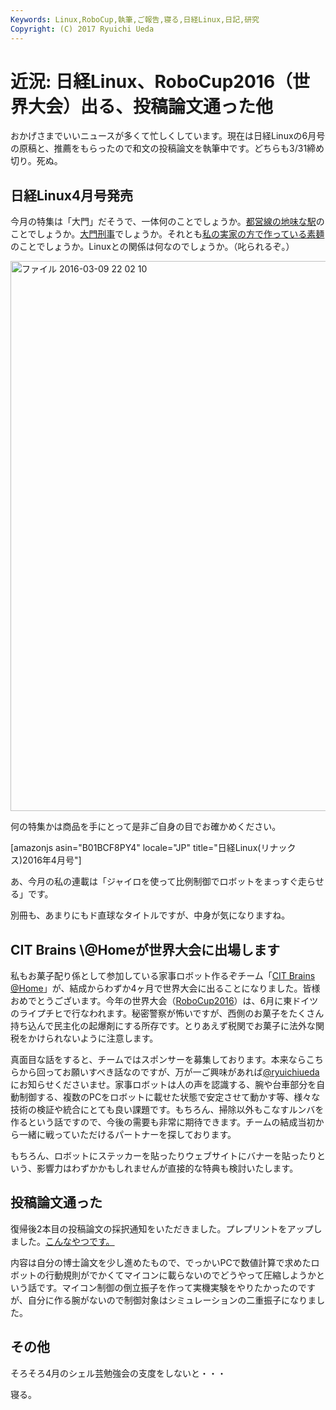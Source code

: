 ```yaml
---
Keywords: Linux,RoboCup,執筆,ご報告,寝る,日経Linux,日記,研究
Copyright: (C) 2017 Ryuichi Ueda
---
```


# 近況: 日経Linux、RoboCup2016（世界大会）出る、投稿論文通った他
おかげさまでいいニュースが多くて忙しくしています。現在は日経Linuxの6月号の原稿と、推薦をもらったので和文の投稿論文を執筆中です。どちらも3/31締め切り。死ぬ。

<h2>日経Linux4月号発売</h2>

今月の特集は「大門」だそうで、一体何のことでしょうか。<a href="https://ja.wikipedia.org/wiki/%E5%A4%A7%E9%96%80%E9%A7%85_(%E6%9D%B1%E4%BA%AC%E9%83%BD)">都営線の地味な駅</a>のことでしょうか。<a href="https://www.google.co.jp/search?q=%E5%A4%A7%E9%96%80%E5%88%91%E4%BA%8B&tbm=isch&tbo=u&source=univ&sa=X&ved=0ahUKEwiG06-f1rPLAhXhJKYKHUnyDIgQsAQIHw&biw=1106&bih=646">大門刑事</a>でしょうか。それとも<a href="https://ja.wikipedia.org/wiki/%E5%A4%A7%E9%96%80%E7%B4%A0%E9%BA%BA">私の実家の方で作っている素麺</a>のことでしょうか。Linuxとの関係は何なのでしょうか。（叱られるぞ。）

<a href="24aba612338286214c3855a72306d332-e1457528645103.jpeg" rel="attachment wp-att-7765"><img src="24aba612338286214c3855a72306d332-e1457528645103-768x1024.jpeg" alt="ファイル 2016-03-09 22 02 10" width="660" height="880" class="aligncenter size-large wp-image-7765" /></a>

何の特集かは商品を手にとって是非ご自身の目でお確かめください。

[amazonjs asin="B01BCF8PY4" locale="JP" title="日経Linux(リナックス)2016年4月号"]

あ、今月の私の連載は「ジャイロを使って比例制御でロボットをまっすぐ走らせる」です。

別冊も、あまりにもド直球なタイトルですが、中身が気になりますね。

<h2>CIT Brains \@Homeが世界大会に出場します</h2>

私もお菓子配り係として参加している家事ロボット作るぞチーム「<a href="http://at-home.cit-brains.net/">CIT Brains \@Home</a>」が、結成からわずか4ヶ月で世界大会に出ることになりました。皆様おめでとうございます。今年の世界大会（<a href="http://www.robocup2016.org/en/">RoboCup2016</a>）は、6月に東ドイツのライプチヒで行なわれます。秘密警察が怖いですが、西側のお菓子をたくさん持ち込んで民主化の起爆剤にする所存です。とりあえず税関でお菓子に法外な関税をかけられないように注意します。

真面目な話をすると、チームではスポンサーを募集しております。本来ならこちらから回ってお願いすべき話なのですが、万が一ご興味があれば<a href="https://twitter.com/ryuichiueda">\@ryuichiueda</a>にお知らせくださいませ。家事ロボットは人の声を認識する、腕や台車部分を自動制御する、複数のPCをロボットに載せた状態で安定させて動かす等、様々な技術の検証や統合にとても良い課題です。もちろん、掃除以外もこなすルンバを作るという話ですので、今後の需要も非常に期待できます。チームの結成当初から一緒に戦っていただけるパートナーを探しております。

もちろん、ロボットにステッカーを貼ったりウェブサイトにバナーを貼ったりという、影響力はわずかかもしれませんが直接的な特典も検討いたします。

<h2>投稿論文通った</h2>

復帰後2本目の投稿論文の採択通知をいただきました。プレプリントをアップしました。<a href="https://www.researchgate.net/publication/296198818_Small_Implementation_of_Decision_Making_Policy_for_the_Height_Task_of_the_Acrobot">こんなやつです。</a>


内容は自分の博士論文を少し進めたもので、でっかいPCで数値計算で求めたロボットの行動規則がでかくてマイコンに載らないのでどうやって圧縮しようかという話です。マイコン制御の倒立振子を作って実機実験をやりたかったのですが、自分に作る腕がないので制御対象はシミュレーションの二重振子になりました。

<h2>その他</h2>

そろそろ4月のシェル芸勉強会の支度をしないと・・・


寝る。
